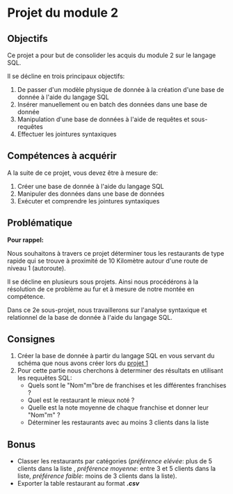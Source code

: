 # Projet du module 2

## Objectifs

Ce projet a pour but de consolider les acquis du module 2 sur le langage SQL.

Il se décline en trois principaux objectifs:

1. De passer d'un modèle physique de donnée à la création d'une base de donnée à l'aide du langage SQL
2. Insérer manuellement ou en batch des données dans une base de donnée
3. Manipulation d'une base de données à l'aide de requêtes et sous-requêtes
4. Effectuer les jointures syntaxiques

## Compétences à acquérir

A la suite de ce projet, vous devez être à mesure de:

1. Créer une base de donnée à l'aide du langage SQL
2. Manipuler des données dans une base de données
3. Exécuter et comprendre les jointures syntaxiques

## Problématique

**Pour rappel:**

Nous souhaitons à travers ce projet déterminer tous les restaurants de type rapide qui se trouve à proximité de 10 Kilomètre autour d'une route de niveau 1 (autoroute).

Il se décline en plusieurs sous projets. Ainsi nous procédérons à la résolution de ce problème au fur et à mesure de notre montée en compétence.

Dans ce 2e sous-projet, nous travaillerons sur l'analyse syntaxique et relationnel de la base de donnée à l'aide du langage SQL.

## Consignes

1. Créer la base de donnée à partir du langage SQL en vous servant du schéma que nous avons créer lors du [projet 1](https://github.com/BKeita-collab/SQL-Course/blob/76a864b8f28a9d4f491eab9bb5efc255e546b61d/project/Projet%20Module%201/Projet%201.md)
2. Pour cette partie nous cherchons à determiner des résultats en utilisant les requuêtes SQL:
   * Quels sont le "Nom"m"bre de franchises et les différentes franchises ?
   * Quel est le restaurant le mieux noté ?
   * Quelle est la note moyenne de chaque franchise et donner leur "Nom"m" ?
   * Déterminer les restaurants avec au moins 3 clients dans la liste

## Bonus

* Classer les restaurants par catégories (*préférence elévée*: plus de 5 clients dans la liste , *préférence moyenne*: entre 3 et 5 clients dans la liste, *préférence faible*: moins de 3 clients dans la liste).
* Exporter la table restaurant au format **.*csv***
